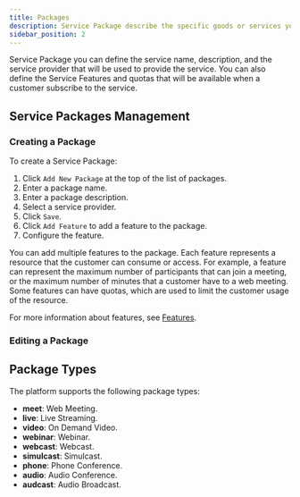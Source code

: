 ```yaml
---
title: Packages
description: Service Package describe the specific goods or services you offer to your customers.
sidebar_position: 2
---
```


Service Package you can define the service name, description, and the service provider that will be used to provide the service. You can also define the Service Features and quotas that will be available when a customer subscribe to the service.

## Service Packages Management

### Creating a Package

To create a Service Package:

1. Click `Add New Package` at the top of the list of packages.
2. Enter a package name.
3. Enter a package description.
4. Select a service provider.
5. Click `Save`.
6. Click `Add Feature` to add a feature to the package.
7. Configure the feature.

You can add multiple features to the package. Each feature represents a resource that the customer can consume or access. For example, a feature can represent the maximum number of participants that can join a meeting, or the maximum number of minutes that a customer have to a web meeting. Some features can have quotas, which are used to limit the customer usage of the resource.

For more information about features, see [Features](features).

### Editing a Package

## Package Types

The platform supports the following package types:

* **meet**: Web Meeting.
* **live**: Live Streaming.
* **video**: On Demand Video.
* **webinar**: Webinar.
* **webcast**: Webcast.
* **simulcast**: Simulcast.
* **phone**: Phone Conference.
* **audio**: Audio Conference.
* **audcast**: Audio Broadcast.